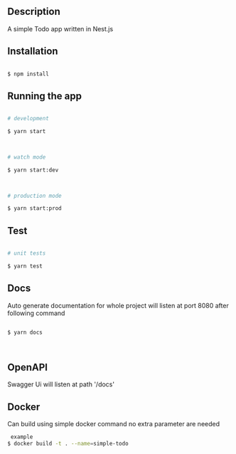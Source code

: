 
  

<!--[![Backers on Open Collective](https://opencollective.com/nest/backers/badge.svg)](https://opencollective.com/nest#backer)

[![Sponsors on Open Collective](https://opencollective.com/nest/sponsors/badge.svg)](https://opencollective.com/nest#sponsor)-->

  

## Description

  

A simple Todo app written in Nest.js

  

## Installation

  

```bash

$ npm install

```

  

## Running the app

  

```bash

# development

$ yarn start

  

# watch mode

$ yarn start:dev

  

# production mode

$ yarn start:prod

```

  

## Test
```bash

# unit tests

$ yarn test


```

## Docs
Auto generate documentation for whole project will listen at port 8080 after following command
``` bash

$ yarn docs

 
 ```
## OpenAPI

Swagger Ui will listen at path '/docs'

## Docker

Can build using simple docker command no extra parameter are needed

```bash
 example
$ docker build -t . --name=simple-todo
```
  
  
